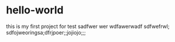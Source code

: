 # hello-world
this is my first project for test
sadfwer  wer wdfawerwadf sdfwefrwl; sdfojweoringsa;dfrjpoer;;jojiojo;;;
